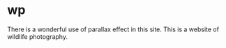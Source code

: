 # wp
There is a wonderful use of parallax effect in this site.
This is a website of wildlife photography. 
